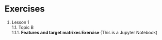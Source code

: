 # Exercises #

1. Lesson 1  
  1.1. Topic B  
     1.1.1. __Features and target matrixes Exercise__ (This is a Jupyter Notebook)
